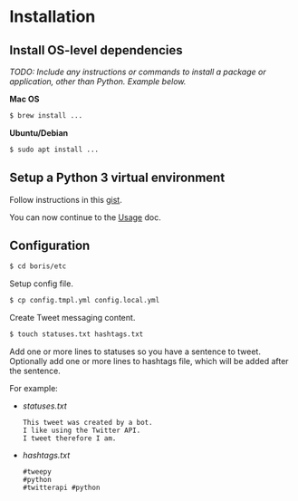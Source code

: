 # Installation


## Install OS-level dependencies

_TODO: Include any instructions or commands to install a package or application, other than Python. Example below._

**Mac OS**

```bash
$ brew install ...
```

**Ubuntu/Debian**

```bash
$ sudo apt install ...
```


## Setup a Python 3 virtual environment

Follow instructions in this [gist](https://gist.github.com/MichaelCurrin/3a4d14ba1763b4d6a1884f56a01412b7).


You can now continue to the [Usage](/docs/usage.md) doc.


## Configuration


```bash
$ cd boris/etc
```

Setup config file.

```bash
$ cp config.tmpl.yml config.local.yml
```

Create Tweet messaging content.

```bash
$ touch statuses.txt hashtags.txt
```

Add one or more lines to statuses so you have a sentence to tweet. Optionally add one or more lines to hashtags file, which will be added after the sentence.

For example:

- _statuses.txt_
    ```
    This tweet was created by a bot.
    I like using the Twitter API.
    I tweet therefore I am.
    ```
- _hashtags.txt_
    ```
    #tweepy
    #python
    #twitterapi #python
    ```
